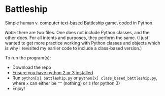 # Battleship
Simple human v. computer text-based Battleship game, coded in Python.

*Note*: there are two files. One does not include Python classes, and the other does. For all intents and purposes, they perform the same. (I just wanted to get more practice working with Python classes and objects which is why I revisited my earlier code to include a class-based version.)

To run the program(s):
- Download the repo
- [Ensure you have python 2 or 3 installed](https://www.python.org/downloads/)
- Run ```python[x] battleship.py``` or ```python[x] class_based_battleship.py```, where ```x``` can either be ```""``` (nothing) or ```3``` (for python 3)
- Enjoy!
